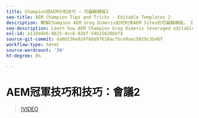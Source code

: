 ```yaml
---
title: Champion提AEM示和技巧 — 可編輯模板2
seo-title: AEM Champion Tips and Tricks - Editable Templates 2
description: 瞭解Champion AEM Greg Dimeris如何利用AEM Sites的可編輯模板。 請查看這些快速提示，然後在今天的實例中進行嘗試。
seo-description: Learn how AEM Champion Greg Dimeris leveraged editable templates in AEM Sites. Review these quick tips and then give them a try in your instance today.
exl-id: a118dde6-0b25-4cc6-92bf-54b15620bbf4
source-git-commit: da0b536e824f68d97618ac7bce9aec5829c3b48f
workflow-type: tm+mt
source-wordcount: '39'
ht-degree: 0%

---
```


# AEM冠軍技巧和技巧：會議2

>[!VIDEO](https://video.tv.adobe.com/v/3409427?quality=12&learn=on)
